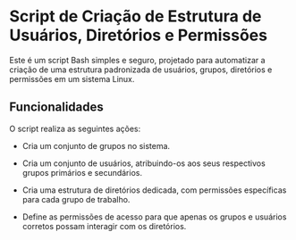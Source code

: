
# Script de Criação de Estrutura de Usuários, Diretórios e Permissões

Este é um script Bash simples e seguro, projetado para automatizar a criação de uma estrutura padronizada de usuários, grupos, diretórios e permissões em um sistema Linux.

## Funcionalidades
O script realiza as seguintes ações:

- Cria um conjunto de grupos no sistema.

- Cria um conjunto de usuários, atribuindo-os aos seus respectivos grupos primários e secundários.

- Cria uma estrutura de diretórios dedicada, com permissões específicas para cada grupo de trabalho.

- Define as permissões de acesso para que apenas os grupos e usuários corretos possam interagir com os diretórios.
